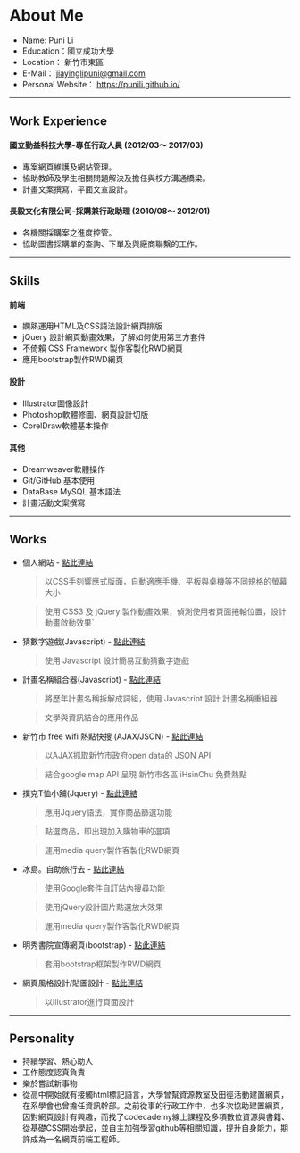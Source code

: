 #  About Me 
* Name: Puni Li
* Education：國立成功大學
* Location： 新竹市東區
* E-Mail： <jiayinglipuni@gmail.com>
* Personal Website： <https://punili.github.io/>
*****
## Work Experience
#### 國立勤益科技大學-專任行政人員 (2012/03～ 2017/03)
* 專案網頁維護及網站管理。
* 協助教師及學生相關問題解決及擔任與校方溝通橋梁。
* 計畫文案撰寫，平面文宣設計。
#### 長毅文化有限公司-採購兼行政助理 (2010/08～ 2012/01)
* 各機關採購案之進度控管。
* 協助圖書採購單的查詢、下單及與廠商聯繫的工作。
*****
## Skills
#### 前端
  * 嫻熟運用HTML及CSS語法設計網頁排版
  * jQuery 設計網頁動畫效果，了解如何使用第三方套件
  * 不倚賴 CSS Framework 製作客製化RWD網頁
  * 應用bootstrap製作RWD網頁
#### 設計
  * Illustrator圖像設計
  * Photoshop軟體修圖、網頁設計切版
  * CorelDraw軟體基本操作
#### 其他
* Dreamweaver軟體操作
* Git/GitHub 基本使用
* DataBase MySQL 基本語法
* 計畫活動文案撰寫
---------------
## Works
* 個人網站 - [點此連結](https://punili.github.io/ "個人網站。點此")

  > 以CSS手刻響應式版面，自動適應手機、平板與桌機等不同規格的螢幕大小
  
  > 使用 CSS3 及 jQuery 製作動畫效果，偵測使用者頁面捲軸位置，設計動畫啟動效果`
* 猜數字遊戲(Javascript) - [點此連結](https://punili.github.io/guessNum/ "連結")

  > 使用 Javascript 設計簡易互動猜數字遊戲
* 計畫名稱組合器(Javascript) - [點此連結](https://punili.github.io/projectNameRandom/ "連結")

  > 將歷年計畫名稱拆解成詞組，使用 Javascript 設計 計畫名稱重組器
    
  > 文學與資訊結合的應用作品
* 新竹市 free wifi 熱點快搜 (AJAX/JSON) - [點此連結](http://ncutjiaying.byethost7.com/web/ihsinchu_wifi/ "連結")

  > 以AJAX抓取新竹市政府open data的 JSON API
  
  > 結合google map API 呈現 新竹市各區 iHsinChu 免費熱點    
* 撲克T恤小舖(Jquery) - [點此連結](https://punili.github.io/T-shirt-shop/ "撲克T恤小舖")
  > 應用Jquery語法，實作商品篩選功能

  > 點選商品，即出現加入購物車的選項
  
  > 運用media query製作客製化RWD網頁

* 冰島。自助旅行去 -  [點此連結](https://punili.github.io/iceland_travel/iceland03.html "冰島。自助旅行去")  
  > 使用Google套件自訂站內搜尋功能

  > 使用jQuery設計圖片點選放大效果
  
  > 運用media query製作客製化RWD網頁
* 明秀書院宣傳網頁(bootstrap) - [點此連結](https://punili.github.io/mingsho_bootstrap/ "明秀書院宣傳網頁")
  > 套用bootstrap框架製作RWD網頁
  
* 網頁風格設計/貼圖設計 - [點此連結](https://punili.github.io/other_project.html "網頁風格設計/貼圖設計")
  > 以Illustrator進行頁面設計

---------------
## Personality
* 持續學習、熱心助人
* 工作態度認真負責
* 樂於嘗試新事物
* 從高中開始就有接觸html標記語言，大學曾幫資源教室及田徑活動建置網頁，在系學會也曾擔任資訊幹部。之前從事的行政工作中，也多次協助建置網頁，因對網頁設計有興趣，而找了codecademy線上課程及多項數位資源與書籍、從基礎CSS開始學起，並自主加強學習github等相關知識，提升自身能力，期許成為一名網頁前端工程師。
